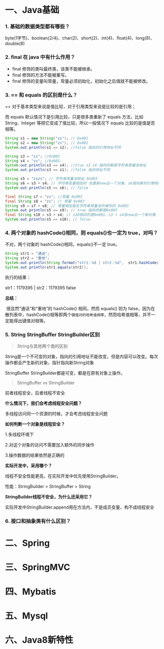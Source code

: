 # 一、Java基础

### **1. 基础的数据类型都有哪些？**

byte(1字节)、boolean(2/4)、char(2)、short(2)、int(4)、float(4)、long(8)、double(8)

### **2. final 在 java 中有什么作用？**

- final 修饰的类叫最终类，该类不能被继承。
- final 修饰的方法不能被重写。
- final 修饰的变量叫常量，常量必须初始化，初始化之后值就不能被修改。

### 3. == 和 equals 的区别是什么？

== 对于基本类型来说是值比较，对于引用类型来说是比较的是引用；

而 equals 默认情况下是引用比较，只是很多类重新了 equals 方法，比如 String、Integer 等把它变成了值比较，所以一般情况下 equals 比较的是值是否相等。

```java
String s1 = new String("zs"); // 0x001
String s2 = new String("zs"); // 0x002
System.out.println(s1 == s2); //false 指向的引用地址不同

String s3 = "zs"; //0x003
String s4 = "zs"; //0x003
System.out.println(s3 == s4); //true s3 s4 指向的都是字符串常量池地址
System.out.println(s3 == s1); //false 指向地址不同

String s5 = "zszs"; // 字符串常量池地址 0x003
String s6 = s3 + s4; // 字符串变量相加时 会重新new出一个对象，s6指向新的引用地址  0x004
System.out.println(s5 == s6); // false

final String s7 = "zs"; //常量 0x003
final String s8 = "zs"; // 常量 0x003
String s9 = s7 + s8; // 常量相加是在字符串常量池中操作的 0x003
System.out.println(s5 == s9); // true 指向的都是0x003
final String s10 = s3 + s4; // s10指向的是0x003，s3 + s4会new出一个新对象
System.out.println(s5 == s10); // false
```

### 4. 两个对象的 hashCode()相同，则 equals()也一定为 true，对吗？

不对，两个对象的 hashCode()相同，equals()不一定 true。

```java
String str1 = "通话";
String str2 = "重地";
System.out.println(String.format("str1：%d | str2：%d",  str1.hashCode(),str2.hashCode()));
System.out.println(str1.equals(str2));
```

执行的结果：

str1：1179395 | str2：1179395
false

**总结：** 

​		很显然“通话”和“重地”的 hashCode() 相同，然而 equals() 则为 false，因为在散列表中，hashCode()相等即两个`键值对的哈希值相等`，然而哈希值相等，并不一定能得出键值对相等。

### **5. String  StringBuffer StringBuilder区别**

> String与其他两个类的区别

String是一个不可变的对象，指向的引用地址不能改变，但是内容可以改变。每次操作都会产生新的对象，指针指向新String对象

StringBuffer StringBuilder都是可变，都是在原有对象上操作。

> StringBuffer vs StringBuilder

前者线程安全，后者线程不安全

**什么情况下，我们会考虑线程安全问题？**

多线程访问同一个资源的时候，才会考虑线程安全问题

**如何判断一个对象是线程安全？**

1.多线程环境下

2.对这个对象的访问不需要加入额外的同步操作

3.操作数据的结果依然是正确的

**实际开发中，采用哪个？**

线程不安全性能更高，在实际开发中优先使用StringBuilder。

性能：StringBuilder > StringBuffer > String

**StringBuilder线程不安全，为什么还采用它？**

实际开发中StringBuilder.append用在方法内，不是成员变量，构不成线程安全

### **6. 接口和抽象类有什么区别？**

# 二、Spring

# 三、SpringMVC

# 四、Mybatis

# 五、Mysql

# 六、Java8新特性

